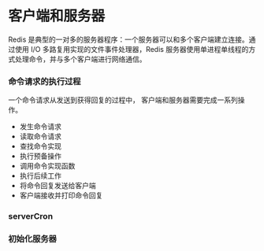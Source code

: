 # 客户端和服务器

Redis 是典型的一对多的服务器程序：一个服务器可以和多个客户端建立连接。通过使用 I/O 多路复用实现的文件事件处理器，Redis 服务器使用单进程单线程的方式处理命令，并与多个客户端进行网络通信。

### 命令请求的执行过程

一个命令请求从发送到获得回复的过程中， 客户端和服务器需要完成一系列操作。
- 发生命令请求
- 读取命令请求
- 查找命令实现
- 执行预备操作
- 调用命令实现函数
- 执行后续工作
- 将命令回复发送给客户端
- 客户端接收并打印命令回复


### serverCron


### 初始化服务器